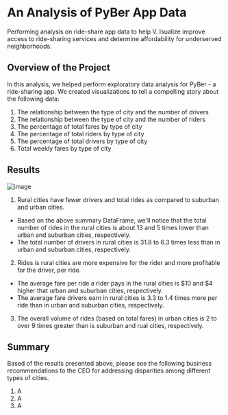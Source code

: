 # An Analysis of PyBer App Data
Performing analysis on ride-share app data to help V. Isualize improve access to ride-sharing services and determine affordability for underserved neighborhoods.

## Overview of the Project
In this analysis, we helped perform exploratory data analysis for PyBer - a ride-sharing app. We created visualizations to tell a compelling story about the following data: 
1. The relationship between the type of city and the number of drivers 
2. The relationship between the type of city and the number of riders
3. The percentage of total fares by type of city
4. The percentage of total riders by type of city
5. The percentage of total drivers by type of city
6. Total weekly fares by type of city

## Results

![image](https://user-images.githubusercontent.com/92613639/142992456-1491e2df-6e6c-460b-8a86-761cc7dadce4.png)

1. Rural cities have fewer drivers and total rides as compared to suburban and urban cities.
  - Based on the above summary DataFrame, we'll notice that the total number of rides in the rural cities is about 13 and 5 times lower than urban and suburban cities, respectively.
  - The total number of drivers in rural cities is 31.8 to 6.3 times less than in urban and suburban cities, respectively. 
2. Rides is rural cities are more expensive for the rider and more profitable for the driver, per ride.
  - The average fare per ride a rider pays in the rural cities is $10 and $4 higher that urban and suburban cities, respectively.
  - The average fare drivers earn in rural cities is 3.3 to 1.4 times more per ride than in urban and suburban cities, respectively.
3. The overall volume of rides (based on total fares) in urban cities is 2 to over 9 times greater than is suburban and rual cities, respectively.

## Summary
Based of the results presented above, please see the following business recommendations to the CEO for addressing disparities among different types of cities.
1. A
2. A
3. A
